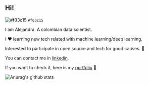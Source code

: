 ## Hi!
  
![#f03c15](https://imgrp2.xiaolee.net/i/aHR0cHM6Ly9wbGFjZWhvbGQuaXQvMTUvZjAzYzE1LzAwMDAwMD90ZXh0PSs=.jpg) `#f03c15` 

I am Alejandra. A colombian data scientist.

I :heart: learning new tech related with machine learning/deep learning. 

Interested to participate in open source and tech for good causes. :full_moon_with_face:

You can contact me in [linkedin](https://www.linkedin.com/in/alejandra-berbesi-becerra/).

If you want to check it, here is my [portfolio](https://alejandraberbesi.github.io/) :milky_way:

![Anurag's github stats](https://github-readme-stats.vercel.app/api?username=alejandraberbesi&hide=stars,issues&count_private=true&show_icons=true&theme=cobalt)
